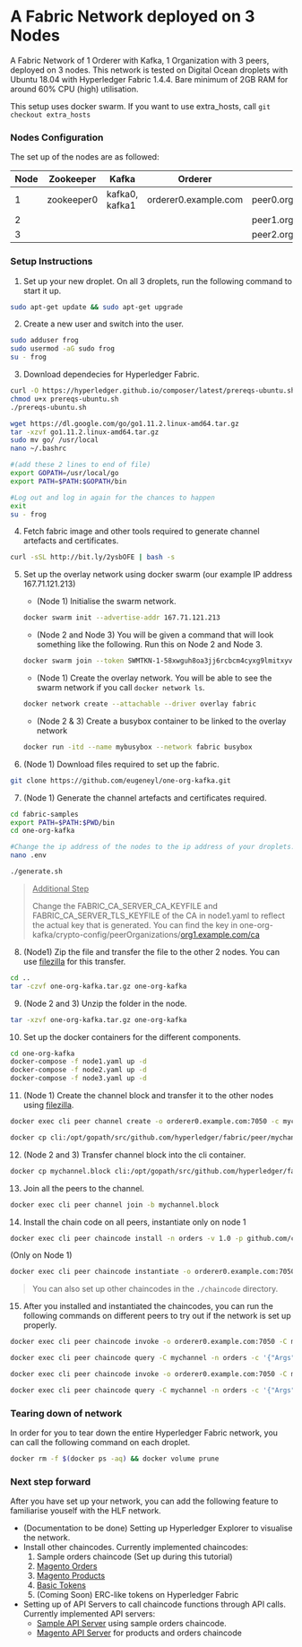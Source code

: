 # A Fabric Network deployed on 3 Nodes
A Fabric Network of 1 Orderer with Kafka, 1 Organization with 3 peers, deployed on 3 nodes. This network is tested on Digital Ocean droplets with Ubuntu 18.04 with Hyperledger Fabric 1.4.4. Bare minimum of 2GB RAM for around 60% CPU (high) utilisation.

This setup uses docker swarm. If you want to use extra_hosts, call `git checkout extra_hosts`

### Nodes Configuration

The set up of the nodes are as followed: 

| Node | Zookeeper | Kafka | Orderer | Peer | CLI |
| --- | --- | --- | --- | --- | --- |
| 1 | zookeeper0 | kafka0, kafka1 | orderer0.example.com | peer0.org1.example.com|cli |
| 2 ||  | | peer1.org1.example.com|cli |
| 3 | | | | peer2.org1.example.com|cli |

### Setup Instructions

1. Set up your new droplet. On all 3 droplets, run the following command to start it up.

```bash
sudo apt-get update && sudo apt-get upgrade
```

2. Create a new user and switch into the user.

```bash
sudo adduser frog
sudo usermod -aG sudo frog
su - frog
```

3. Download dependecies for Hyperledger Fabric.

```bash
curl -O https://hyperledger.github.io/composer/latest/prereqs-ubuntu.sh
chmod u+x prereqs-ubuntu.sh
./prereqs-ubuntu.sh

wget https://dl.google.com/go/go1.11.2.linux-amd64.tar.gz
tar -xzvf go1.11.2.linux-amd64.tar.gz
sudo mv go/ /usr/local
nano ~/.bashrc

#(add these 2 lines to end of file)
export GOPATH=/usr/local/go
export PATH=$PATH:$GOPATH/bin

#Log out and log in again for the chances to happen
exit
su - frog
```

4. Fetch fabric image and other tools required to generate channel artefacts and certificates.

```bash
curl -sSL http://bit.ly/2ysbOFE | bash -s
```

5. Set up the overlay network using docker swarm (our example IP address 167.71.121.213)

   - (Node 1) Initialise the swarm network.

   ```bash
   docker swarm init --advertise-addr 167.71.121.213
   ```

   - (Node 2 and Node 3) You will be given a command that will look something like the following. Run this on Node 2 and Node 3.

   ```bash
   docker swarm join --token SWMTKN-1-58xwguh8oa3jj6rcbcm4cyxg9lmitxyv1fs1sn1d5xy51e9arv-1hts5vhxebpjf6fz3kjskpbub 167.71.121.213:2377
   ```

   - (Node 1) Create the overlay network. You will be able to see the swarm network if you call `docker network ls`.

   ```bash
   docker network create --attachable --driver overlay fabric
   ```

   - (Node 2 & 3) Create a busybox container to be linked to the overlay network

   ```bash
   docker run -itd --name mybusybox --network fabric busybox
   ```

6. (Node 1) Download files required to set up the fabric.

```bash
git clone https://github.com/eugeneyl/one-org-kafka.git
```

7. (Node 1) Generate the channel artefacts and certificates required.

```bash
cd fabric-samples
export PATH=$PATH:$PWD/bin
cd one-org-kafka

#Change the ip address of the nodes to the ip address of your droplets. 
nano .env

./generate.sh
```

> <u>Additional Step</u>
>
> Change the FABRIC_CA_SERVER_CA_KEYFILE and FABRIC_CA_SERVER_TLS_KEYFILE of the CA in node1.yaml to reflect the actual key that is generated. You can find the key in one-org-kafka/crypto-config/peerOrganizations/[org1.example.com/ca](http://org1.example.com/ca)

8. (Node1) Zip the file and transfer the file to the other 2 nodes. You can use [filezilla](https://filezilla-project.org/ ) for this transfer.

```bash
cd ..
tar -czvf one-org-kafka.tar.gz one-org-kafka
```

9. (Node 2 and 3) Unzip the folder in the node.

```bash
tar -xzvf one-org-kafka.tar.gz one-org-kafka
```

10. Set up the docker containers for the different components.

```bash
cd one-org-kafka
docker-compose -f node1.yaml up -d
docker-compose -f node2.yaml up -d
docker-compose -f node3.yaml up -d
```

11. (Node 1)  Create the channel block and transfer it to the other nodes using [filezilla](https://filezilla-project.org/ ).

```bash
docker exec cli peer channel create -o orderer0.example.com:7050 -c mychannel -f ./channel-artifacts/channel.tx --tls true --cafile /opt/gopath/src/github.com/hyperledger/fabric/peer/crypto/ordererOrganizations/example.com/orderers/orderer0.example.com/msp/tlscacerts/tlsca.example.com-cert.pem

docker cp cli:/opt/gopath/src/github.com/hyperledger/fabric/peer/mychannel.block .
```

12. (Node 2 and 3) Transfer channel block into the cli container.

```bash
docker cp mychannel.block cli:/opt/gopath/src/github.com/hyperledger/fabric/peer/
```

13. Join all the peers to the channel.

```bash
docker exec cli peer channel join -b mychannel.block
```

14. Install the chain code on all peers, instantiate only on node 1

```bash
docker exec cli peer chaincode install -n orders -v 1.0 -p github.com/chaincode/orders/
```

(Only on Node 1)

```bash
docker exec cli peer chaincode instantiate -o orderer0.example.com:7050 -C mychannel -n orders -v 1.0 -c '{"Args":[]}' --tls true --cafile /opt/gopath/src/github.com/hyperledger/fabric/peer/crypto/ordererOrganizations/example.com/orderers/orderer0.example.com/msp/tlscacerts/tlsca.example.com-cert.pem
```

> You can also set up other chaincodes in the `./chaincode` directory.

15.  After you installed and instantiated the chaincodes, you can run the following commands on different peers to try out if the network is set up properly.

```bash
docker exec cli peer chaincode invoke -o orderer0.example.com:7050 -C mychannel -n orders -c '{"Args":["initLedger"]}' --tls true --cafile /opt/gopath/src/github.com/hyperledger/fabric/peer/crypto/ordererOrganizations/example.com/orderers/orderer0.example.com/msp/tlscacerts/tlsca.example.com-cert.pem

docker exec cli peer chaincode query -C mychannel -n orders -c '{"Args":["queryAllOrders"]}'

docker exec cli peer chaincode invoke -o orderer0.example.com:7050 -C mychannel -n orders -c '{"Args":["createOrder","ORDER14", "23459348", "5493058", "Pending"]}' --tls true --cafile /opt/gopath/src/github.com/hyperledger/fabric/peer/crypto/ordererOrganizations/example.com/orderers/orderer0.example.com/msp/tlscacerts/tlsca.example.com-cert.pem

docker exec cli peer chaincode query -C mychannel -n orders -c '{"Args":["queryOrder", "ORDER2"]}'
```

### Tearing down of network

In order for you to tear down the entire Hyperledger Fabric network, you can call the following command on each droplet.

```bash
docker rm -f $(docker ps -aq) && docker volume prune
```

### Next step forward

After you have set up your network, you can add the following feature to familiarise youself with the HLF network.

- (Documentation to be done) Setting up Hyperledger Explorer to visualise the network.
- Install other chaincodes. Currently implemented chaincodes:
  1. Sample orders chaincode (Set up during this tutorial)
  2. [Magento Orders](https://github.com/eugeneyl/one-org-kafka/tree/master/chaincode/magento_order)
  3. [Magento Products](https://github.com/eugeneyl/one-org-kafka/tree/master/chaincode/magento_product)
  4. [Basic Tokens](https://github.com/eugeneyl/one-org-kafka/tree/master/chaincode/basic_tokens)
  5. (Coming Soon) ERC-like tokens on Hyperledger Fabric
- Setting up of API Servers to call chaincode functions through API calls. Currently implemented API servers:
  - [Sample API Server](https://github.com/eugeneyl/one-org-kafka/tree/master/sample_apiserver) using sample orders chaincode. 
  - [Magento API Server](https://github.com/eugeneyl/one-org-kafka/tree/master/magento_apiserver) for products and orders chaincode

